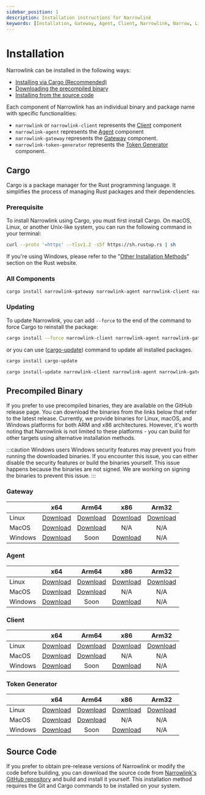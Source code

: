 ```yaml
---
sidebar_position: 1
description: Installation instructions for Narrowlink
keywords: [Installation, Gateway, Agent, Client, Narrowlink, Narrow, Link, Networking, Internet, Security, Privacy, Open Source, Self-hosted, Tutorial, How-to, Guide, Nat, Firewall, Proxy, Reverse Proxy, Tunnel, Rust]
---
```


# Installation

Narrowlink can be installed in the following ways:

- [Installing via Cargo (Recommended)](#cargo)
- [Downloading the precompiled binary](#precompiled-binary)
- [Installing from the source code](#source-code)

Each component of Narrowlink has an individual binary and package name with specific functionalities:

- `narrowlink` or `narrowlink-client` represents the [Client] component
- `narrowlink-agent` represents the [Agent] component
- `narrowlink-gateway` represents the [Gateway] component.
- `narrowlink-token-generator` represents the [Token Generator] component.

## Cargo

Cargo is a package manager for the Rust programming language. It simplifies the process of managing Rust packages and their dependencies.

### Prerequisite

To install Narrowlink using Cargo, you must first install Cargo. On macOS, Linux, or another Unix-like system, you can run the following command in your terminal:

```bash
curl --proto '=https' --tlsv1.2 -sSf https://sh.rustup.rs | sh
```

If you're using Windows, please refer to the "[Other Installation Methods]" section on the Rust website.

### All Components
```bash
cargo install narrowlink-gateway narrowlink-agent narrowlink-client narrowlink-token-generator
```

### Updating

To update Narrowlink, you can add ```--force``` to the end of the command to force Cargo to reinstall the package:

```bash
cargo install --force narrowlink-client narrowlink-agent narrowlink-gateway narrowlink-token-generator
```

or you can use ([cargo-update]) command to update all installed packages.

```bash
cargo install cargo-update
```

```bash
cargo install-update narrowlink-client narrowlink-agent narrowlink-gateway narrowlink-token-generator
```

## Precompiled Binary
If you prefer to use precompiled binaries, they are available on the GitHub release page. You can download the binaries from the links below that refer to the latest release. Currently, we provide binaries for Linux, macOS, and Windows platforms for both ARM and x86 architectures. However, it's worth noting that Narrowlink is not limited to these platforms - you can build for other targets using alternative installation methods.

:::caution Windows users 
Windows security features may prevent you from running the downloaded binaries. If you encounter this issue, you can either disable the security features or build the binaries yourself. This issue happens because the binaries are not signed. We are working on signing the binaries to prevent this issue.
:::

### Gateway

||x64|Arm64 | x86 | Arm32  |
|---|:-:|:-:|:-:|:-:|
|Linux|[Download](https://github.com/narrowlink/narrowlink/releases/download/0.1.3/narrowlink-gateway-x86_64-unknown-linux-musl)|[Download](https://github.com/narrowlink/narrowlink/releases/download/0.1.3/narrowlink-gateway-aarch64-unknown-linux-musl)|[Download](https://github.com/narrowlink/narrowlink/releases/download/0.1.3/narrowlink-gateway-i686-unknown-linux-musl)|[Download](https://github.com/narrowlink/narrowlink/releases/download/0.1.3/narrowlink-gateway-arm-unknown-linux-musleabi)|
|MacOS|[Download](https://github.com/narrowlink/narrowlink/releases/download/0.1.3/narrowlink-gateway-x86_64-apple-darwin)|[Download](https://github.com/narrowlink/narrowlink/releases/download/0.1.3/narrowlink-gateway-aarch64-apple-darwin)|N/A|N/A|
|Windows|[Download](https://github.com/narrowlink/narrowlink/releases/download/0.1.3/narrowlink-gateway-x86_64-pc-windows-msvc.exe)|Soon|[Download](https://github.com/narrowlink/narrowlink/releases/download/0.1.3/narrowlink-gateway-i686-pc-windows-msvc.exe)|N/A|

### Agent

||x64|Arm64 | x86 | Arm32  |
|---|:-:|:-:|:-:|:-:|
|Linux|[Download](https://github.com/narrowlink/narrowlink/releases/download/0.1.3/narrowlink-agent-x86_64-unknown-linux-musl)|[Download](https://github.com/narrowlink/narrowlink/releases/download/0.1.3/narrowlink-agent-aarch64-unknown-linux-musl)|[Download](https://github.com/narrowlink/narrowlink/releases/download/0.1.3/narrowlink-agent-i686-unknown-linux-musl)|[Download](https://github.com/narrowlink/narrowlink/releases/download/0.1.3/narrowlink-agent-arm-unknown-linux-musleabi)|
|MacOS|[Download](https://github.com/narrowlink/narrowlink/releases/download/0.1.3/narrowlink-agent-x86_64-apple-darwin)|[Download](https://github.com/narrowlink/narrowlink/releases/download/0.1.3/narrowlink-agent-aarch64-apple-darwin)|N/A|N/A|
|Windows|[Download](https://github.com/narrowlink/narrowlink/releases/download/0.1.3/narrowlink-agent-x86_64-pc-windows-msvc.exe)|Soon|[Download](https://github.com/narrowlink/narrowlink/releases/download/0.1.3/narrowlink-agent-i686-pc-windows-msvc.exe)|N/A|

### Client

||x64|Arm64 | x86 | Arm32  |
|---|:-:|:-:|:-:|:-:|
|Linux|[Download](https://github.com/narrowlink/narrowlink/releases/download/0.1.3/narrowlink-x86_64-unknown-linux-musl)|[Download](https://github.com/narrowlink/narrowlink/releases/download/0.1.3/narrowlink-aarch64-unknown-linux-musl)|[Download](https://github.com/narrowlink/narrowlink/releases/download/0.1.3/narrowlink-i686-unknown-linux-musl)|[Download](https://github.com/narrowlink/narrowlink/releases/download/0.1.3/narrowlink-arm-unknown-linux-musleabi)|
|MacOS|[Download](https://github.com/narrowlink/narrowlink/releases/download/0.1.3/narrowlink-x86_64-apple-darwin)|[Download](https://github.com/narrowlink/narrowlink/releases/download/0.1.3/narrowlink-aarch64-apple-darwin)|N/A|N/A|
|Windows|[Download](https://github.com/narrowlink/narrowlink/releases/download/0.1.3/narrowlink-x86_64-pc-windows-msvc.exe)|Soon|[Download](https://github.com/narrowlink/narrowlink/releases/download/0.1.3/narrowlink-i686-pc-windows-msvc.exe)|N/A|


### Token Generator

||x64|Arm64 | x86 | Arm32  |
|---|:-:|:-:|:-:|:-:|
|Linux|[Download](https://github.com/narrowlink/narrowlink/releases/download/0.1.3/narrowlink-token-generator-x86_64-unknown-linux-musl)|[Download](https://github.com/narrowlink/narrowlink/releases/download/0.1.3/narrowlink-token-generator-aarch64-unknown-linux-musl)|[Download](https://github.com/narrowlink/narrowlink/releases/download/0.1.3/narrowlink-token-generator-i686-unknown-linux-musl)|[Download](https://github.com/narrowlink/narrowlink/releases/download/0.1.3/narrowlink-token-generator-arm-unknown-linux-musleabi)|
|MacOS|[Download](https://github.com/narrowlink/narrowlink/releases/download/0.1.3/narrowlink-token-generator-x86_64-apple-darwin)|[Download](https://github.com/narrowlink/narrowlink/releases/download/0.1.3/narrowlink-token-generator-aarch64-apple-darwin)|N/A|N/A|
|Windows|[Download](https://github.com/narrowlink/narrowlink/releases/download/0.1.3/narrowlink-token-generator-x86_64-pc-windows-msvc.exe)|Soon|[Download](https://github.com/narrowlink/narrowlink/releases/download/0.1.3/narrowlink-token-generator-i686-pc-windows-msvc.exe)|N/A|


## Source Code

If you prefer to obtain pre-release versions of Narrowlink or modify the code before building, you can download the source code from [Narrowlink's GitHub repository] and build and install it yourself. This installation method requires the Git and Cargo commands to be installed on your system.



[Client]: /docs/client/
[Agent]: /docs/agent/
[Gateway]: /docs/gateway/
[Token Generator]: /docs/token-generator/
[Other Installation Methods]: https://forge.rust-lang.org/infra/other-installation-methods.html
[cargo-update]: https://github.com/nabijaczleweli/cargo-update
[Narrowlink's GitHub repository]: https://git.narrow.link/
